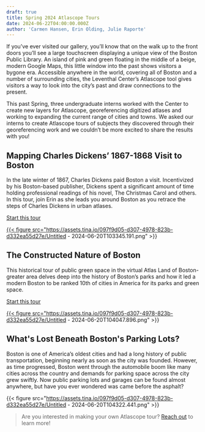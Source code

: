 ```yaml
---
draft: true
title: Spring 2024 Atlascope Tours
date: 2024-06-22T04:00:00.000Z
author: 'Carmen Hansen, Erin Olding, Julie Raporte'
---
```


If you’ve ever visited our gallery, you’ll know that on the walk up to the front doors you’ll see a large touchscreen displaying a unique view of the Boston Public Library. An island of pink and green floating in the middle of a beige, modern Google Maps, this little window into the past shows visitors a bygone era. Accessible anywhere in the world, covering all of Boston and a number of surrounding cities, the Leventhal Center’s Atlascope tool gives visitors a way to look into the city’s past and draw connections to the present.

This past Spring, three undergraduate interns worked with the Center to create new layers for Atlascope, georeferencing digitized atlases and working to expanding the current range of cities and towns. We asked our interns to create Atlascope tours of subjects they discovered through their georeferencing work and we couldn’t be more excited to share the results with you!

## Mapping Charles Dickens’ 1867-1868 Visit to Boston

In the late winter of 1867, Charles Dickens paid Boston a visit. Incentivized by his Boston-based publisher, Dickens spent a significant amount of time holding professional readings of his novel, The Christmas Carol and others. In this tour, join Erin as she leads you around Boston as you retrace the steps of Charles Dickens in urban atlases.

<a href="https://www.atlascope.org/#/view:tour$tour:396341973098692672" target="_blank" class="btn btn-md btn-outline-primary">Start this tour</a>

<a href="https://www.atlascope.org/#/view:tour$tour:396341973098692672" target="_blank">

{{< figure src="https://assets.tina.io/097f9d05-d307-4978-823b-d332ea55d27e/Untitled - 2024-06-20T103345.191.png" >}}

</a>

## The Constructed Nature of Boston

This historical tour of public green space in the virtual Atlas Land of Boston-greater area delves deep into the history of Boston’s parks and how it led a modern Boston to be ranked 10th of cities in America for its parks and green space.

<a href="https://www.atlascope.org/#/view:tour$tour:397701557773140032" target="_blank" class="btn btn-md btn-outline-primary">Start this tour</a>

<a href="https://www.atlascope.org/#/view:tour$tour:397701557773140032" target="_blank">

{{< figure src="https://assets.tina.io/097f9d05-d307-4978-823b-d332ea55d27e/Untitled - 2024-06-20T104047.896.png" >}}

</a>

## What's Lost Beneath Boston's Parking Lots?

Boston is one of America’s oldest cities and had a long history of public transportation, beginning nearly as soon as the city was founded. However, as time progressed, Boston went through the automobile boom like many cities across the country and demands for parking space across the city grew swiftly. Now public parking lots and garages can be found almost anywhere, but have you ever wondered was came before the asphalt?

{{< figure src="https://assets.tina.io/097f9d05-d307-4978-823b-d332ea55d27e/Untitled - 2024-06-20T104322.441.png" >}}

</a>

> Are you interested in making your own Atlascope tour? [Reach out](mailto:info@leventhalmap.org) to learn more!
